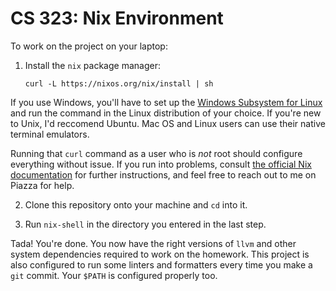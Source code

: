 # CS 323: Nix Environment

To work on the project on your laptop:

1. Install the `nix` package manager:

    `curl -L https://nixos.org/nix/install | sh`

If you use Windows, you'll have to set up the [Windows Subsystem for Linux](https://docs.microsoft.com/en-us/windows/wsl/install-win10#update-to-wsl-2) and run the command in the Linux distribution of your choice. If you're new to Unix, I'd reccomend Ubuntu. Mac OS and Linux users can use their native terminal emulators.

Running that `curl` command as a user who is _not_ root should configure everything without issue. If you run into problems, consult [the official Nix documentation](https://nixos.org/download.html) for further instructions, and feel free to reach out to me on Piazza for help.

2. Clone this repository onto your machine and `cd` into it.

3. Run `nix-shell` in the directory you entered in the last step.

Tada! You're done. You now have the right versions of `llvm` and other system dependencies required to work on the homework. This project is also configured to run some linters and formatters every time you make a `git` commit. Your `$PATH` is configured properly too.
